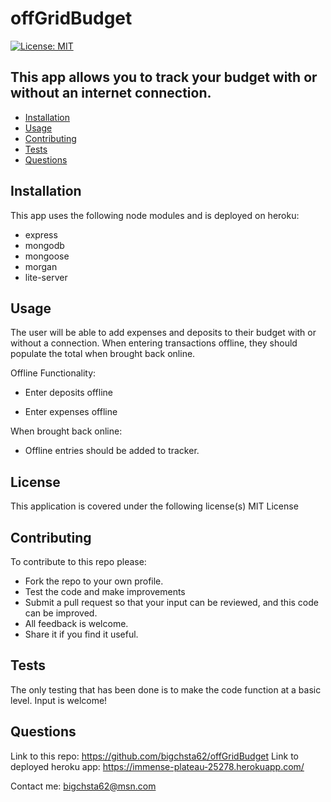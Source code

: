 # offGridBudget

[![License: MIT](https://img.shields.io/badge/License-MIT-yellow.svg)](https://opensource.org/licenses/MIT)

## This app allows you to track your budget with or without an internet connection.

* [Installation](#installation)
* [Usage](#usage)
* [Contributing](#contributing)
* [Tests](#tests)
* [Questions](#questions)


## Installation
 This app uses the following node modules and is deployed on heroku:

 * express
 * mongodb
 * mongoose
 * morgan
 * lite-server


## Usage
 The user will be able to add expenses and deposits to their budget with or without a connection.
 When entering transactions offline, they should populate the total when brought back online.

Offline Functionality:

  * Enter deposits offline

  * Enter expenses offline

When brought back online:

  * Offline entries should be added to tracker.
  

## License
This application is covered under the following license(s)
MIT License

## Contributing
   To contribute to this repo please:

* Fork the repo to your own profile.
* Test the code and make improvements
* Submit a pull request so that your input can be reviewed, and this code can be improved.
* All feedback is welcome.
* Share it if you find it useful.

## Tests
 The only testing that has been done is to make the code function at a basic level.
Input is welcome!

## Questions
Link to this repo:  https://github.com/bigchsta62/offGridBudget
Link to deployed heroku app:  https://immense-plateau-25278.herokuapp.com/

Contact me:  bigchsta62@msn.com
